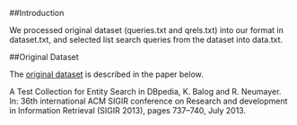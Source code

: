 
##Introduction

We processed original dataset (queries.txt and qrels.txt) into our format in dataset.txt, and selected list search queries from the dataset into data.txt.


##Original Dataset

The [original dataset](http://krisztianbalog.com/resources/sigir-2013-dbpedia/) is described in the paper below.

A Test Collection for Entity Search in DBpedia, K. Balog and R. Neumayer. In: 36th international ACM SIGIR conference on Research and development in Information Retrieval (SIGIR 2013), pages 737–740, July 2013.
